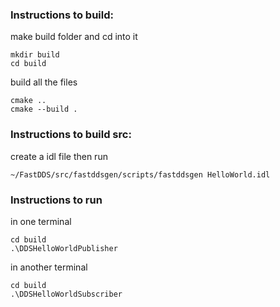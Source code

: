 ### Instructions to build:
make build folder and cd into it
 ```
 mkdir build
 cd build
```
build all the files
```
cmake ..
cmake --build .
```

### Instructions to build src:
create a idl file then run
```
~/FastDDS/src/fastddsgen/scripts/fastddsgen HelloWorld.idl
```

### Instructions to run
in one terminal
```
cd build 
.\DDSHelloWorldPublisher
```
in another terminal
```
cd build 
.\DDSHelloWorldSubscriber
```
